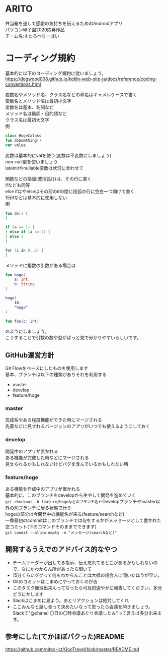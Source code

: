 # ARITO
弁当箱を通して感謝の気持ちを伝えるためのAndroidアプリ  
パソコン甲子園2020応募作品  
チーム名:すとろべりーぱい  

# コーディング規約
基本的に以下のコーディング規約に従いましょう。  
https://dogwood008.github.io/kotlin-web-site-ja/docs/reference/coding-conventions.html  

変数名やメソッド名、クラス名などの命名はキャメルケースで書く  
変数名とメソッド名は最初小文字  
変数名は基本、名詞など  
メソッド名は動詞・目的語など  
クラス名は最初大文字  
例  
```kotlin
class HogeCalass
fun doSomthing()
var value
```
変数は基本的にvalを使う(変数は不変数にしましょう)  
non-null型を使いましょう  
lateinitやnullable変数は状況に合わせて  

関数などの括弧(波括弧{})は、その行に書く  
ifなども同等  
else ifはやelseはその前のifの閉じ括弧の行に空白一つ開けて書く  
1行ifなどは基本的に使用しない  
例
```kotlin
fun do() {
}

if (a == 1) {
} else if (a == 2) {
} else {
}

for (i in 0..2) {
}
```

メソッドに複数の引数がある場合は  
```kotlin
fun hoge(
    a: Int,
    b: String
)

hoge(
    10,
    "hoge"
)

fun foo(c: Int)
```
のようにしましょう。  
こうすることで引数の数や型がぱっと見で分かりやすいらしいです。


## GitHub運営方針
Git Flowをベースにしたものを使用します  
基本、ブランチは以下の種類がありそれを利用する  
- master
- develop
- feature/hoge

### master
完成系やある程度機能ができた時にマージされる  
先輩などに見せれるバージョンのアプリがいつでも使えるようにしておく  

### develop
開発中のアプリが置かれる  
ある機能が完成した時などにマージされる  
見せられるかもしれないけどバグを含んでいるかもしれない時  

### feature/hoge
ある機能を作成中のアプリが置かれる  
基本的に、このブランチをdevelopから生やして開発を進めていく  
`git checkout -b feature/hogeなどのブランチ名`←Developブランチやmaster以外の別ブランチに居る状態で行う  
hogeの部分は今開発中の機能名が来る(feature/searchなど)  
一番最初のcommitはこのブランチでは何をするかがメッセージとして書かれた空コミット(下のコマンドそのままでできます)   
`git commit --allow-empty -m "メッセージ(searchなど)"`  

## 開発するうえでのアドバイス的なやつ
- チームリーダーが出してる指示、伝え忘れてるとこがあるかもしれないので、なにかわからん所があったら聞いて
- 15分くらいググって何もわからんことは大抵の場合人に聞いたほうが早い。
- Gitのコミットはこまめにやっておくのが吉
- このタスク無理出来んってなったら可及的速やかに報告してください。多分どうにかします
- Slackはこまめに見よう。あとリアクションは絶対してくれ
- ここみんなと話し合って決めたいなって思ったら会議を開きましょう。Slackで"@chanel 〇日の〇時会議あたり会議したみ"って言えば多分出来ます。

## 参考にした(てかほぼパクった)README
https://github.com/nitoc-ict/GooTravel/blob/master/README.md
